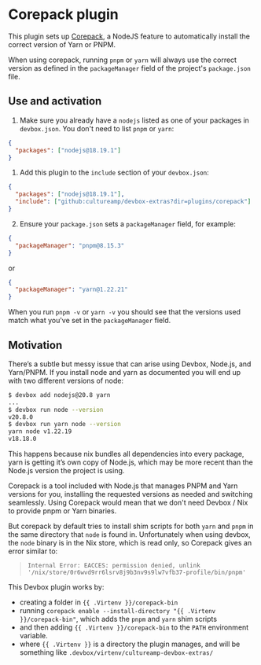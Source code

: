 # Corepack plugin

This plugin sets up [Corepack](https://github.com/nodejs/corepack/), a NodeJS feature to automatically install the correct version of Yarn or PNPM.

When using corepack, running `pnpm` or `yarn` will always use the correct version as defined in the `packageManager` field of the project's `package.json` file.

## Use and activation

1. Make sure you already have a `nodejs` listed as one of your packages in `devbox.json`. You don't need to list `pnpm` or `yarn`:

```json
{
  "packages": ["nodejs@18.19.1"]
}
```

1. Add this plugin to the `include` section of your `devbox.json`:

```json
{
  "packages": ["nodejs@18.19.1"],
  "include": ["github:cultureamp/devbox-extras?dir=plugins/corepack"]
}
```

2. Ensure your `package.json` sets a `packageManager` field, for example:

```json
{
  "packageManager": "pnpm@8.15.3"
}
```

or

```json
{
  "packageManager": "yarn@1.22.21"
}
```

When you run `pnpm -v` or `yarn -v` you should see that the versions used match what you've set in the `packageManager` field.

## Motivation

There’s a subtle but messy issue that can arise using Devbox, Node.js, and Yarn/PNPM. If you install node and yarn as documented you will end up with two different versions of node:

```sh
$ devbox add nodejs@20.8 yarn
...
$ devbox run node --version
v20.8.0
$ devbox run yarn node --version
yarn node v1.22.19
v18.18.0
```

This happens because nix bundles all dependencies into every package, yarn is getting it’s own copy of Node.js, which may be more recent than the Node.js version the project is using.

Corepack is a tool included with Node.js that manages PNPM and Yarn versions for you, installing the requested versions as needed and switching seamlessly. Using Corepack would mean that we don't need Devbox / Nix to provide pnpm or Yarn binaries.

But corepack by default tries to install shim scripts for both `yarn` and `pnpm` in the same directory that `node` is found in. Unfortunately when using devbox, the `node` binary is in the Nix store, which is read only, so Corepack gives an error similar to:

> `Internal Error: EACCES: permission denied, unlink '/nix/store/0r6wvd9rr6lsrv8j9b3nv9s9lw7vfb37-profile/bin/pnpm'`

This Devbox plugin works by:

- creating a folder in `{{ .Virtenv }}/corepack-bin`
- running `corepack enable --install-directory "{{ .Virtenv }}/corepack-bin"`, which adds the `pnpm` and `yarn` shim scripts
- and then adding `{{ .Virtenv }}/corepack-bin` to the `PATH` environment variable.
- where `{{ .Virtenv }}` is a directory the plugin manages, and will be something like `.devbox/virtenv/cultureamp-devbox-extras/`

